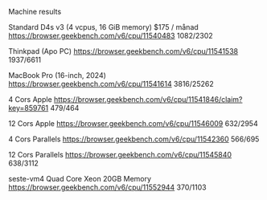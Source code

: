 

Machine results

Standard D4s v3 (4 vcpus, 16 GiB memory) $175 / månad
https://browser.geekbench.com/v6/cpu/11540483
1082/2302

Thinkpad (Apo PC)
https://browser.geekbench.com/v6/cpu/11541538
1937/6611

MacBook Pro (16-inch, 2024)
https://browser.geekbench.com/v6/cpu/11541614
3816/25262

4 Cors Apple
https://browser.geekbench.com/v6/cpu/11541846/claim?key=859761
479/464

12 Cors Apple
https://browser.geekbench.com/v6/cpu/11546009
632/2954

4 Cors Parallels
https://browser.geekbench.com/v6/cpu/11542360
566/695

12 Cors Parallels
https://browser.geekbench.com/v6/cpu/11545840
638/3112

seste-vm4 Quad Core Xeon 20GB Memory
https://browser.geekbench.com/v6/cpu/11552944
370/1103